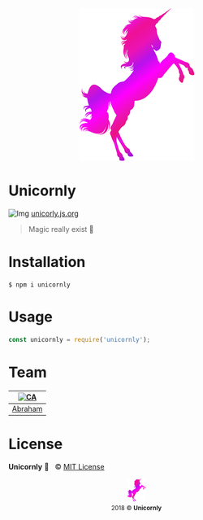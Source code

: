 <p align="center"><img src="media/unicornly.png"></p>

# Unicornly

![Img](https://png.icons8.com/ios/16/000000/geography-filled.png) [unicorly.js.org](https://unicornly.js.org)

> Magic really exist 🦄

# Installation

```
$ npm i unicornly
```

# Usage

```js
const unicornly = require('unicornly');
```

# Team

|[![CA](https://avatars3.githubusercontent.com/u/21347264?s=50&v=4)](https://github.com/abranhe)|
| --- |
| [Abraham](https://github.com/abranhe) |

# License

**Unicornly** 🦄  &nbsp; © [MIT License](https://github.com/Unicornly/unicornly/blob/master/LICENSE)

<p align="center">
	<img src="media/unicornly.png" width="7%" height="7%"><br>
	<small>2018 © <b>Unicornly</b></small>
</p>
